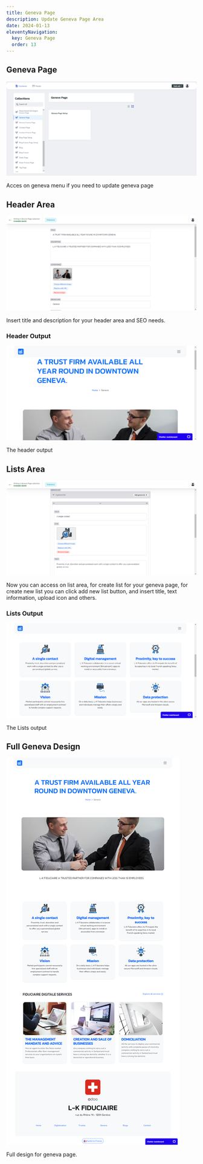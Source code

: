 ```yaml
---
title: Geneva Page
description: Update Geneva Page Area
date: 2024-01-13
eleventyNavigation:
  key: Geneva Page
  order: 13
---
```

## Geneva Page

![Geneva page update](./setup.png)

Acces on geneva menu if you need to update geneva page

## Header Area

![Geneva page update](./head.png)

Insert title and description for your header area and SEO needs.

### Header Output

![Geneva page update](./header.png)

The header output

## Lists Area

![Geneva page update](./lists.png)

Now you can access on list area, for create list for your geneva page, for create new list you can click add new list button, and insert title, text information, upload icon and others.

### Lists Output

![Geneva page update](./list.png)

The Lists output

## Full Geneva Design

![Geneva page update](./geneva.png)

Full design for geneva page.
